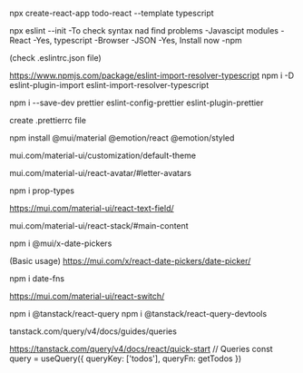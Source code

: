 npx create-react-app todo-react --template typescript

npx eslint --init
-To check syntax nad find problems
-Javascipt modules
-React
-Yes, typescript
-Browser
-JSON
-Yes, Install now
-npm

(check .eslintrc.json file)

https://www.npmjs.com/package/eslint-import-resolver-typescript
npm i -D eslint-plugin-import eslint-import-resolver-typescript

npm i --save-dev prettier eslint-config-prettier eslint-plugin-prettier

create .prettierrc file

npm install @mui/material @emotion/react @emotion/styled

mui.com/material-ui/customization/default-theme

mui.com/material-ui/react-avatar/#letter-avatars

npm i prop-types

https://mui.com/material-ui/react-text-field/

mui.com/material-ui/react-stack/#main-content

npm i @mui/x-date-pickers

(Basic usage)
https://mui.com/x/react-date-pickers/date-picker/

npm i date-fns

https://mui.com/material-ui/react-switch/

npm i @tanstack/react-query
npm i @tanstack/react-query-devtools

tanstack.com/query/v4/docs/guides/queries

https://tanstack.com/query/v4/docs/react/quick-start
// Queries
const query = useQuery({ queryKey: ['todos'], queryFn: getTodos })
